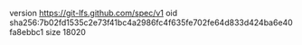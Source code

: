 version https://git-lfs.github.com/spec/v1
oid sha256:7b02fd1535c2e73f41bc4a2986fc4f635fe702fe64d833d424ba6e40fa8ebbc1
size 18020

